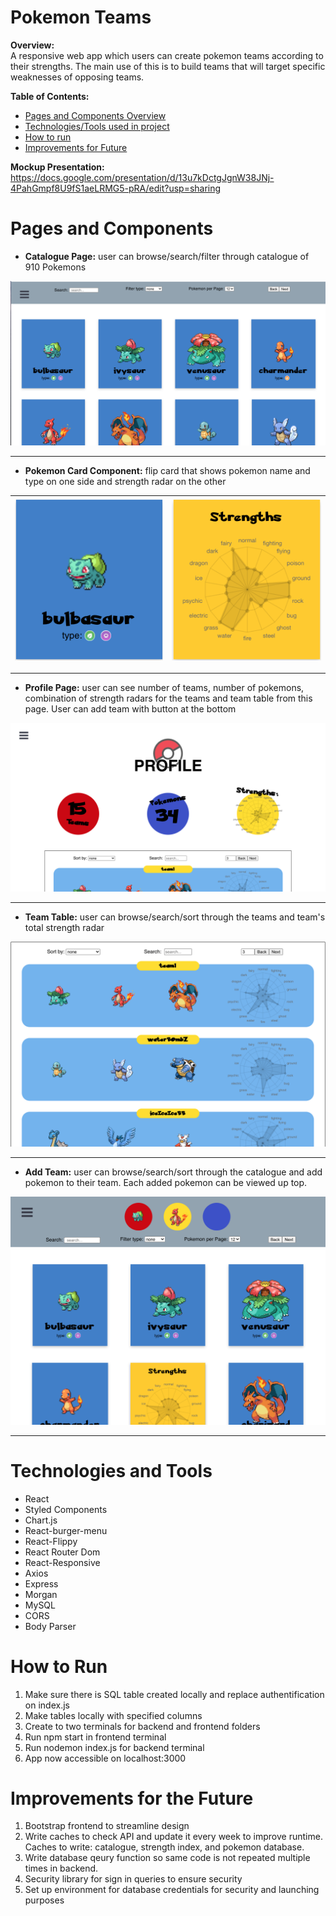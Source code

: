 # Pokemon Teams

**Overview:**  
A responsive web app which users can create pokemon teams according to their strengths. The main use of this is to build teams that will target specific weaknesses of opposing teams.

**Table of Contents:** 
- [Pages and Components Overview](#Pages-and-Components)
- [Technologies/Tools used in project](#Technologies-and-Tools)
- [How to run](#How-to-Run)
- [Improvements for Future](#Improvements-for-the-Future)

**Mockup Presentation:** 
https://docs.google.com/presentation/d/13u7kDctgJgnW38JNj-4PahGmpf8U9fS1aeLRMG5-pRA/edit?usp=sharing


# Pages and Components
- **Catalogue Page:** user can browse/search/filter through catalogue of 910 Pokemons

![Alt text](ReadmePics/Catalogue.png) 

---

 - **Pokemon Card Component:** flip card that shows pokemon name and type on one side and strength radar on the other 
 
 ![Alt text](ReadmePics/FlipCard1.png) | ![Alt text](ReadmePics/FlipCard2.png)| 
|--|--|

 ---
 - **Profile Page:** user can see number of teams, number of pokemons, combination of strength radars for the teams and team table from this page. User can add team with button at the bottom

 ![Alt text](ReadmePics/Profile.png)

---

 - **Team Table:** user can browse/search/sort through the teams and team's total strength radar

 ![Alt text](ReadmePics/TeamsTable.png)

 ---

 - **Add Team:** user can browse/search/sort through the catalogue and add pokemon to their team. Each added pokemon can be viewed up top.

![Alt text](ReadmePics/AddTeams.png)

---

# Technologies and Tools
- React
- Styled Components
- Chart.js
- React-burger-menu
- React-Flippy
- React Router Dom
- React-Responsive
- Axios
- Express
- Morgan 
- MySQL
- CORS
- Body Parser

# How to Run
1. Make sure there is SQL table created locally and replace authentification on index.js
2. Make tables locally with specified columns
3. Create to two terminals for backend and frontend folders
4. Run npm start in frontend terminal
5. Run nodemon index.js for backend terminal
6. App now accessible on localhost:3000

# Improvements for the Future
1. Bootstrap frontend to streamline design
2. Write caches to check API and update it every week to improve runtime. Caches to write: catalogue, strength index, and pokemon database. 
3. Write database qeury function so same code is not repeated multiple times in backend.
4. Security library for sign in queries to ensure security
5. Set up environment for database credentials for security and launching purposes

